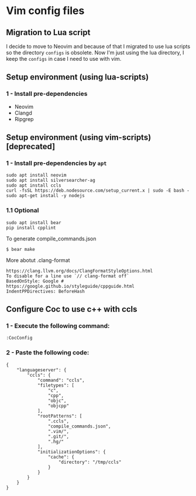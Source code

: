 # Vim config files

## Migration to Lua script
I decide to move to Neovim and because of that I migrated to use lua scripts so the directory `configs` is obsolete.
Now I'm just using the lua directory, I keep the `configs` in case I need to use with vim.

## Setup environment (using lua-scripts)

### 1 - Install pre-dependencies
- Neovim
- Clangd
- Ripgrep

## Setup environment (using vim-scripts) [deprecated]

### 1 - Install pre-dependencies by `apt`

```
sudo apt install neovim
sudo apt install silversearcher-ag
sudo apt install ccls
curl -fsSL https://deb.nodesource.com/setup_current.x | sudo -E bash -
sudo apt-get install -y nodejs
```

### 1.1 Optional 

```
sudo apt install bear
pip install cpplint
```

To generate compile_commands.json
```
$ bear make
```

More abotut .clang-format
```
https://clang.llvm.org/docs/ClangFormatStyleOptions.html
To disable for a line use `// clang-format off`
BasedOnStyle: Google # https://google.github.io/styleguide/cppguide.html
IndentPPDirectives: BeforeHash
```

## Configure Coc to use c++ with ccls

### 1 - Execute the following command:

```
:CocConfig
```

### 2 - Paste the following code:

```
{
    "languageserver": {
        "ccls": {
            "command": "ccls",
            "filetypes": [
                "c",
                "cpp",
                "objc",
                "objcpp"
            ],
            "rootPatterns": [
                ".ccls",
                "compile_commands.json",
                ".vim/",
                ".git/",
                ".hg/"
            ],
            "initializationOptions": {
                "cache": {
                    "directory": "/tmp/ccls"
                }
            }
        }
    }
}
```
